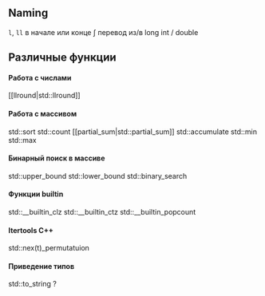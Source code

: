 ## Naming
`l`, `ll` в начале или конце &int; перевод из/в long int / double

## Различные функции
#### Работа с числами
[[llround|std::llround]]
#### Работа с массивом
std::sort
std::count
[[partial_sum|std::partial_sum]]
std::accumulate
std::min
std::max
#### Бинарный поиск в массиве
std::upper_bound
std::lower_bound
std::binary_search
#### Функции builtin
std::\_\_builtin_clz
std::\_\_builtin_ctz
std::\_\_builtin_popcount
#### Itertools C++
std::nex(t)_permutatuion

#### Приведение типов
std::to_string ?
